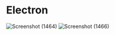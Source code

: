 # Electron

![Screenshot (1464)](https://user-images.githubusercontent.com/118998541/224838354-430098a9-c87e-430d-b9df-9b95ddb4ab65.png)
![Screenshot (1466)](https://user-images.githubusercontent.com/118998541/224838438-6e4f8208-ac3d-4640-a848-4266b86fdf69.png)
